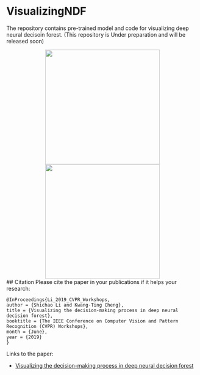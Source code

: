 # VisualizingNDF
The repository contains pre-trained model and code for visualizing deep neural decisoin forest.
(This repository is Under preparation and will be released soon)

<div align="center">
    <img src=".images/mnist_results.pdf", width="300">
</div>
<div align="center">
    <img src=".images/cifar10_results.pdf", width="300">
</div>
## Citation
Please cite the paper in your publications if it helps your research:

    @InProceedings{Li_2019_CVPR_Workshops,
    author = {Shichao Li and Kwang-Ting Cheng},
    title = {Visualizing the decision-making process in deep neural decision forest},
    booktitle = {The IEEE Conference on Computer Vision and Pattern Recognition (CVPR) Workshops},
    month = {June},
    year = {2019}
    } 
    
Links to the paper:

- [Visualizing the decision-making process in deep neural decision forest](https://arxiv.org/abs/1904.09201)
